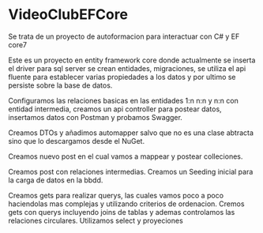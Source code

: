 # VideoClubEFCore

Se trata de un proyecto de autoformacion para interactuar con C# y EF core7


Este es un proyecto en entity framework core donde actualmente se inserta el driver para sql server se crean entidades, migraciones, se utiliza el api fluente para establecer varias propiedades a los datos y por ultimo se persiste sobre la base de datos.

Configuramos las relaciones basicas  en las entidades 1:n n:n y n:n con entidad intermedia, creamos un api controller para postear datos, insertamos datos con Postman y probamos Swagger. 

Creamos DTOs y añadimos automapper salvo que no es una clase abtracta sino que lo descargamos desde el NuGet.

Creamos nuevo post en el cual vamos a mappear y postear colleciones.

Creamos post con relaciones intermedias.
Creamos un Seeding inicial para la carga de datos en la bbdd.

Creamos gets para realizar querys, las cuales vamos poco a poco haciendolas mas complejas y utilizando criterios de ordenacion.
Cremos gets con querys incluyendo joins de tablas y ademas controlamos las relaciones circulares. Utilizamos select y proyeciones
